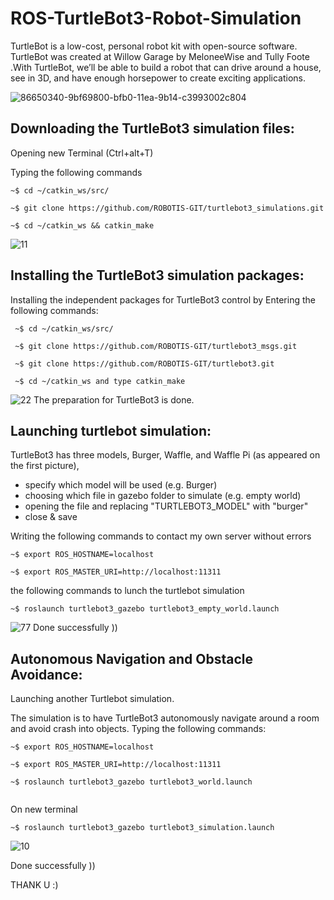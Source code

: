 # ROS-TurtleBot3-Robot-Simulation
TurtleBot is a low-cost, personal robot kit with open-source software. TurtleBot was created at Willow Garage by MeloneeWise and Tully Foote .With TurtleBot, we’ll be able to build a robot that can drive around a house, see in 3D, and have enough horsepower to create exciting applications.

![86650340-9bf69800-bfb0-11ea-9b14-c3993002c804](https://user-images.githubusercontent.com/67114907/90448255-af3b6e00-e0ed-11ea-9a6f-f8fdd9589e9a.png)

## Downloading the TurtleBot3 simulation files:
Opening new  Terminal (Ctrl+alt+T)

Typing the following commands
```
~$ cd ~/catkin_ws/src/

~$ git clone https://github.com/ROBOTIS-GIT/turtlebot3_simulations.git

~$ cd ~/catkin_ws && catkin_make
```

![11](https://user-images.githubusercontent.com/67114907/90448692-8e274d00-e0ee-11ea-9b91-510a756e8d65.jpg)


## Installing the TurtleBot3 simulation packages:
Installing the independent packages for TurtleBot3 control by Entering the following commands:
```
 ~$ cd ~/catkin_ws/src/

 ~$ git clone https://github.com/ROBOTIS-GIT/turtlebot3_msgs.git

 ~$ git clone https://github.com/ROBOTIS-GIT/turtlebot3.git

 ~$ cd ~/catkin_ws and type catkin_make
```

![22](https://user-images.githubusercontent.com/67114907/90448915-0261f080-e0ef-11ea-8d4f-d29429a3ce06.jpg)
The preparation for TurtleBot3 is done.

## Launching turtlebot simulation:
TurtleBot3 has three models, Burger, Waffle, and Waffle Pi (as appeared on the first picture), 
* specify which model will be used (e.g. Burger)
* choosing which file in gazebo folder to simulate (e.g. empty world)
* opening the file and replacing "TURTLEBOT3_MODEL" with "burger"
* close & save 

Writing the following commands
to  contact my own server without errors
```
~$ export ROS_HOSTNAME=localhost

~$ export ROS_MASTER_URI=http://localhost:11311
```
the following commands to lunch the turtlebot simulation
```
~$ roslaunch turtlebot3_gazebo turtlebot3_empty_world.launch
```
![77](https://user-images.githubusercontent.com/67114907/90450351-2d9a0f00-e0f2-11ea-863b-f319be45ab89.jpg)
Done successfully ))

## Autonomous Navigation and Obstacle Avoidance:
Launching another Turtlebot simulation.

The simulation is to have TurtleBot3 autonomously navigate around a room and avoid crash into objects.
Typing the following commands:
```
~$ export ROS_HOSTNAME=localhost

~$ export ROS_MASTER_URI=http://localhost:11311

~$ roslaunch turtlebot3_gazebo turtlebot3_world.launch
 
```
On new terminal 
```
~$ roslaunch turtlebot3_gazebo turtlebot3_simulation.launch

```
![10](https://user-images.githubusercontent.com/67114907/90452651-5bce1d80-e0f7-11ea-8150-f33b64d56667.jpg)

Done successfully ))

THANK U :)

